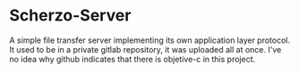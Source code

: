 # Scherzo-Server
A simple file transfer server implementing its own application layer protocol. It used to be in a private gitlab repository, it was uploaded all at once. I've no idea why github indicates that there is objetive-c in this project.
